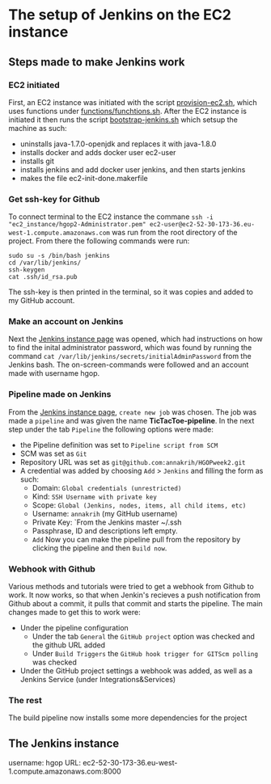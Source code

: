 # The setup of Jenkins on the EC2 instance

## Steps made to make Jenkins work

### EC2 initiated
First, an EC2 instance was initiated with the script [provision-ec2.sh](provision-ec2.sh), which uses functions under [functions/funchtions.sh](functions/functions.sh). After the EC2 instance is initiated it then runs the script [bootstrap-jenkins.sh](bootstrap-jenkins.sh) which setsup the machine as such:
* uninstalls java-1.7.0-openjdk and replaces it with java-1.8.0
* installs docker and adds docker user ec2-user 
* installs git
* installs jenkins and add docker user jenkins, and then starts jenkins
* makes the file ec2-init-done.makerfile

### Get ssh-key for Github
To connect terminal to the EC2 instance the commane `ssh -i "ec2_instance/hgop2-Administrator.pem" ec2-user@ec2-52-30-173-36.eu-west-1.compute.amazonaws.com` was run from the root directory of the project. From there the following commands were run: 
~~~
sudo su -s /bin/bash jenkins
cd /var/lib/jenkins/
ssh-keygen
cat .ssh/id_rsa.pub
~~~
The ssh-key is then printed in the terminal, so it was copies and added to my GitHub account. 

### Make an account on Jenkins
Next the [Jenkins instance page]( ec2-52-30-173-36.eu-west-1.compute.amazonaws.com:8000) was opened, which had instructions on how to find the inital administrator password, which was found by running the command `cat /var/lib/jenkins/secrets/initialAdminPassword` from the Jenkins bash. 
The on-screen-commands were followed and an account made with username hgop. 

### Pipeline made on Jenkins
From the [Jenkins instance page]( ec2-52-30-173-36.eu-west-1.compute.amazonaws.com:8000), `create new job` was chosen. The job was made a `pipeline` and was given the name **TicTacToe-pipeline**. In the next step under the tab `Pipeline` the following options were made:
*  the Pipeline definition was set to `Pipeline script from SCM`
* SCM was set as `Git`
* Repository URL was set as `git@github.com:annakrih/HGOPweek2.git`
* A credential was added by choosing `Add` > `Jenkins` and filling the form as such:
    * Domain: `Global credentials (unrestricted)`
    * Kind: `SSH Username with private key`
    * Scope: `Global (Jenkins, nodes, items, all child items, etc)`
    * Username: `annakrih` (my GitHub username)
    * Private Key: `From the Jenkins master ~/.ssh
    * Passphrase, ID and descriptions left empty. 
    * `Add`
Now you can make the pipeline pull from the repository by clicking the pipeline and then `Build now`. 

### Webhook with Github
Various methods and tutorials were tried to get a webhook from Github to work. It now works, so that when Jenkin's recieves a push notification from Github about a commit, it pulls that commit and starts the pipeline. The main changes made to get this to work were:
* Under the pipeline configuration
    * Under the tab `General` the `GitHub project` option was checked and the github URL added
    * Under `Build Triggers` the `GitHub hook trigger for GITScm polling` was checked
* Under the GitHub project settings a webhook was added, as well as a Jenkins Service (under Integrations&Services)

### The rest
The build pipeline now installs some more dependencies for the project


## The Jenkins instance 
username: hgop
URL: ec2-52-30-173-36.eu-west-1.compute.amazonaws.com:8000